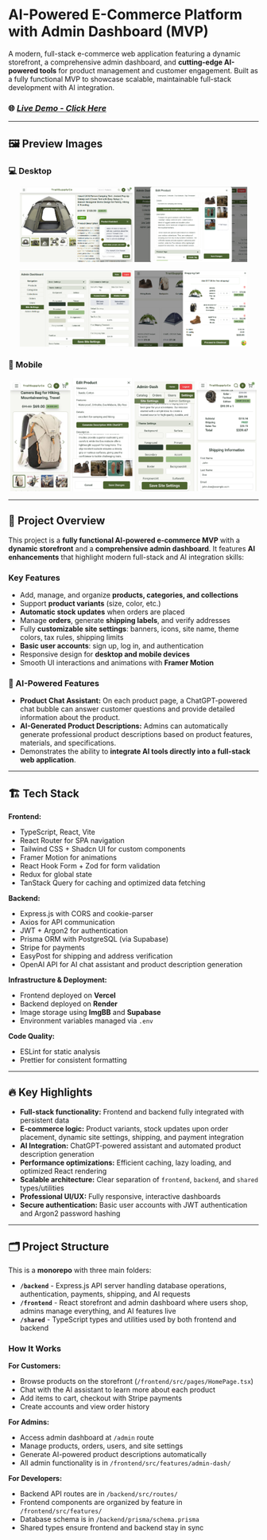 # AI-Powered E-Commerce Platform with Admin Dashboard (MVP)

A modern, full-stack e-commerce web application featuring a dynamic storefront, a comprehensive admin dashboard, and **cutting-edge AI-powered tools** for product management and customer engagement. Built as a fully functional MVP to showcase scalable, maintainable full-stack development with AI integration.

### 🌐 [_Live Demo - Click Here_](https://gshop-pied.vercel.app/demo-mode)

---

## 🖼️ Preview Images

### 💻 Desktop

<p align="center">
	<img src="./resources/readme-images/desktop-5.png" width="45%">
	<img src="./resources/readme-images/desktop-6.png" width="45%">
</p>
<p align="center">
	<img src="./resources/readme-images/desktop-2.png" width="45%">
	<img src="./resources/readme-images/desktop-4.png" width="45%">
</p>

### 📱 Mobile

<p align="center">
	<img src="./resources/readme-images/mobile-6.jpg" width="24%">
    <img src="./resources/readme-images/mobile-9.jpg" width="24%">
    <img src="./resources/readme-images/mobile-5.jpg" width="24%">
    <img src="./resources/readme-images/mobile-7.jpg" width="24%">
</p>

---

## 🚀 Project Overview

This project is a **fully functional AI-powered e-commerce MVP** with a **dynamic storefront** and a **comprehensive admin dashboard**. It features **AI enhancements** that highlight modern full-stack and AI integration skills:

### Key Features

- Add, manage, and organize **products, categories, and collections**
- Support **product variants** (size, color, etc.)
- **Automatic stock updates** when orders are placed
- Manage **orders**, generate **shipping labels**, and verify addresses
- Fully **customizable site settings**: banners, icons, site name, theme colors, tax rules, shipping limits
- **Basic user accounts**: sign up, log in, and authentication
- Responsive design for **desktop and mobile devices**
- Smooth UI interactions and animations with **Framer Motion**

### 🤖 AI-Powered Features

- **Product Chat Assistant:** On each product page, a ChatGPT-powered chat bubble can answer customer questions and provide detailed information about the product.
- **AI-Generated Product Descriptions:** Admins can automatically generate professional product descriptions based on product features, materials, and specifications.
- Demonstrates the ability to **integrate AI tools directly into a full-stack web application**.

---

## 🏗️ Tech Stack

**Frontend:**

- TypeScript, React, Vite
- React Router for SPA navigation
- Tailwind CSS + Shadcn UI for custom components
- Framer Motion for animations
- React Hook Form + Zod for form validation
- Redux for global state
- TanStack Query for caching and optimized data fetching

**Backend:**

- Express.js with CORS and cookie-parser
- Axios for API communication
- JWT + Argon2 for authentication
- Prisma ORM with PostgreSQL (via Supabase)
- Stripe for payments
- EasyPost for shipping and address verification
- OpenAI API for AI chat assistant and product description generation

**Infrastructure & Deployment:**

- Frontend deployed on **Vercel**
- Backend deployed on **Render**
- Image storage using **ImgBB** and **Supabase**
- Environment variables managed via `.env`

**Code Quality:**

- ESLint for static analysis
- Prettier for consistent formatting

---

## 🔥 Key Highlights

- **Full-stack functionality:** Frontend and backend fully integrated with persistent data
- **E-commerce logic:** Product variants, stock updates upon order placement, dynamic site settings, shipping, and payment integration
- **AI Integration:** ChatGPT-powered assistant and automated product description generation
- **Performance optimizations:** Efficient caching, lazy loading, and optimized React rendering
- **Scalable architecture:** Clear separation of `frontend`, `backend`, and `shared` types/utilities
- **Professional UI/UX:** Fully responsive, interactive dashboards
- **Secure authentication:** Basic user accounts with JWT authentication and Argon2 password hashing

---

## 🗂️ Project Structure

This is a **monorepo** with three main folders:

- **`/backend`** - Express.js API server handling database operations, authentication, payments, shipping, and AI requests
- **`/frontend`** - React storefront and admin dashboard where users shop, admins manage everything, and AI features live
- **`/shared`** - TypeScript types and utilities used by both frontend and backend

### How It Works

**For Customers:**

- Browse products on the storefront (`/frontend/src/pages/HomePage.tsx`)
- Chat with the AI assistant to learn more about each product
- Add items to cart, checkout with Stripe payments
- Create accounts and view order history

**For Admins:**

- Access admin dashboard at `/admin` route
- Manage products, orders, users, and site settings
- Generate AI-powered product descriptions automatically
- All admin functionality is in `/frontend/src/features/admin-dash/`

**For Developers:**

- Backend API routes are in `/backend/src/routes/`
- Frontend components are organized by feature in `/frontend/src/features/`
- Database schema is in `/backend/prisma/schema.prisma`
- Shared types ensure frontend and backend stay in sync
